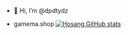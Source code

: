 - 👋 Hi, I’m @dpdtydz

- gamema.shop
[![Hosang GitHub stats](https://github-readme-stats.vercel.app/api?username=dpdtydz)](https://github.com/anuraghazra/github-readme-stats)

<!---
dpdtydz/dpdtydz is a ✨ special ✨ repository because its `README.md` (this file) appears on your GitHub profile.
You can click the Preview link to take a look at your changes.
--->
